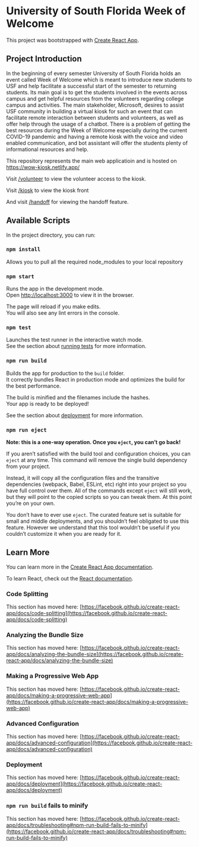 # University of South Florida Week of Welcome

This project was bootstrapped with [Create React App](https://github.com/facebook/create-react-app).

## Project Introduction

In the beginning of every semester University of South Florida holds an event called Week of Welcome which is meant to introduce new students to USF and help facilitate a successful start of the semester to returning students. Its main goal is to get the students involved in the events across campus and get helpful resources from the volunteers regarding college campus and activities. The main stakeholder, Microsoft, desires to assist USF community in building a virtual kiosk for such an event that can facilitate remote interaction between students and volunteers, as well as offer help through the usage of a chatbot. There is a problem of getting the best resources during the Week of Welcome especially during the current COVID-19 pandemic and having a remote kiosk with the voice and video enabled communication, and bot assistant will offer the students plenty of informational resources and help. 

This repository represents the main web applicatioin and is hosted on https://wow-kiosk.netlify.app/

Visit [/volunteer](https://wow-kiosk.netlify.app/volunteer) to view the volunteer access to the kiosk. 

Visit [/kiosk](https://wow-kiosk.netlify.app/kiosk) to view the kiosk front

And visit [/handoff](https://wow-kiosk.netlify.app/handoff) for viewing the handoff feature.

## Available Scripts

In the project directory, you can run:

### `npm install`

Allows you to pull all the required node_modules to your local repository

### `npm start`

Runs the app in the development mode.\
Open [http://localhost:3000](http://localhost:3000) to view it in the browser.

The page will reload if you make edits.\
You will also see any lint errors in the console.

### `npm test`

Launches the test runner in the interactive watch mode.\
See the section about [running tests](https://facebook.github.io/create-react-app/docs/running-tests) for more information.

### `npm run build`

Builds the app for production to the `build` folder.\
It correctly bundles React in production mode and optimizes the build for the best performance.

The build is minified and the filenames include the hashes.\
Your app is ready to be deployed!

See the section about [deployment](https://facebook.github.io/create-react-app/docs/deployment) for more information.

### `npm run eject`

**Note: this is a one-way operation. Once you `eject`, you can’t go back!**

If you aren’t satisfied with the build tool and configuration choices, you can `eject` at any time. This command will remove the single build dependency from your project.

Instead, it will copy all the configuration files and the transitive dependencies (webpack, Babel, ESLint, etc) right into your project so you have full control over them. All of the commands except `eject` will still work, but they will point to the copied scripts so you can tweak them. At this point you’re on your own.

You don’t have to ever use `eject`. The curated feature set is suitable for small and middle deployments, and you shouldn’t feel obligated to use this feature. However we understand that this tool wouldn’t be useful if you couldn’t customize it when you are ready for it.

## Learn More

You can learn more in the [Create React App documentation](https://facebook.github.io/create-react-app/docs/getting-started).

To learn React, check out the [React documentation](https://reactjs.org/).

### Code Splitting

This section has moved here: [https://facebook.github.io/create-react-app/docs/code-splitting](https://facebook.github.io/create-react-app/docs/code-splitting)

### Analyzing the Bundle Size

This section has moved here: [https://facebook.github.io/create-react-app/docs/analyzing-the-bundle-size](https://facebook.github.io/create-react-app/docs/analyzing-the-bundle-size)

### Making a Progressive Web App

This section has moved here: [https://facebook.github.io/create-react-app/docs/making-a-progressive-web-app](https://facebook.github.io/create-react-app/docs/making-a-progressive-web-app)

### Advanced Configuration

This section has moved here: [https://facebook.github.io/create-react-app/docs/advanced-configuration](https://facebook.github.io/create-react-app/docs/advanced-configuration)

### Deployment

This section has moved here: [https://facebook.github.io/create-react-app/docs/deployment](https://facebook.github.io/create-react-app/docs/deployment)

### `npm run build` fails to minify

This section has moved here: [https://facebook.github.io/create-react-app/docs/troubleshooting#npm-run-build-fails-to-minify](https://facebook.github.io/create-react-app/docs/troubleshooting#npm-run-build-fails-to-minify)
